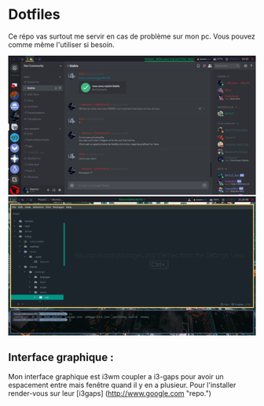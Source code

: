 # Dotfiles

Ce répo vas surtout me servir en cas de problème sur mon pc.
Vous pouvez comme même l'utiliser si besoin.

![Mon écrant](./screen/i3_screen.png)
![Mon écrant en dev](./screen/i3_screen_dev.png)

## Interface graphique :

Mon interface graphique est i3wm coupler a i3-gaps pour avoir un espacement entre mais fenêtre quand il y en a plusieur.
Pour l'installer render-vous sur leur [i3gaps] (http://www.google.com "repo.")